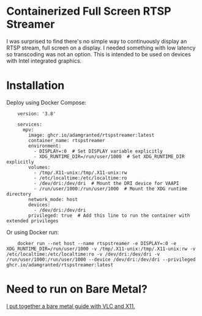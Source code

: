 
# Containerized Full Screen RTSP Streamer
I was surprised to find there's no simple way to continuously display an RTSP stream, full screen on a display. I needed something with low latency so transcoding was not an option. This is intended to be used on devices with Intel integrated graphics.

# Installation

Deploy using Docker Compose:

        version: '3.8'

        services:
          mpv:
            image: ghcr.io/adamgranted/rtspstreamer:latest
            container_name: rtspstreamer
            environment:
              - DISPLAY=:0  # Set DISPLAY variable explicitly
              - XDG_RUNTIME_DIR=/run/user/1000  # Set XDG_RUNTIME_DIR explicitly
            volumes:
              - /tmp/.X11-unix:/tmp/.X11-unix:rw
              - /etc/localtime:/etc/localtime:ro
              - /dev/dri:/dev/dri  # Mount the DRI device for VAAPI
              - /run/user/1000:/run/user/1000  # Mount the XDG runtime directory
            network_mode: host
            devices:
              - /dev/dri:/dev/dri
            privileged: true  # Add this line to run the container with extended privileges



Or using Docker run:

        docker run --net host --name rtspstreamer -e DISPLAY=:0 -e XDG_RUNTIME_DIR=/run/user/1000 -v /tmp/.X11-unix:/tmp/.X11-unix:rw -v /etc/localtime:/etc/localtime:ro -v /dev/dri:/dev/dri -v /run/user/1000:/run/user/1000 --device /dev/dri:/dev/dri --privileged ghcr.io/adamgranted/rtspstreamer:latest



# Need to run on Bare Metal?

[I put together a bare metal guide with VLC and X11.](https://github.com/adamgranted/rtspstreamer/blob/main/BareMetal_README.md)
